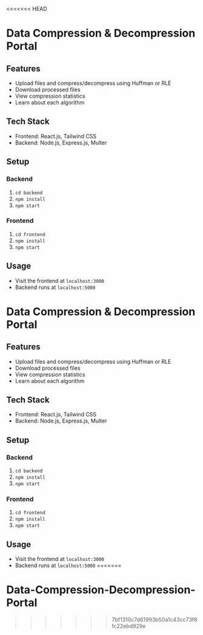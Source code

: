 <<<<<<< HEAD
# Data Compression & Decompression Portal

## Features
- Upload files and compress/decompress using Huffman or RLE
- Download processed files
- View compression statistics
- Learn about each algorithm

## Tech Stack
- Frontend: React.js, Tailwind CSS
- Backend: Node.js, Express.js, Multer

## Setup

### Backend
1. `cd backend`
2. `npm install`
3. `npm start`

### Frontend
1. `cd frontend`
2. `npm install`
3. `npm start`

## Usage
- Visit the frontend at `localhost:3000`
- Backend runs at `localhost:5000`
# Data Compression & Decompression Portal

## Features
- Upload files and compress/decompress using Huffman or RLE
- Download processed files
- View compression statistics
- Learn about each algorithm

## Tech Stack
- Frontend: React.js, Tailwind CSS
- Backend: Node.js, Express.js, Multer

## Setup

### Backend
1. `cd backend`
2. `npm install`
3. `npm start`

### Frontend
1. `cd frontend`
2. `npm install`
3. `npm start`

## Usage
- Visit the frontend at `localhost:3000`
- Backend runs at `localhost:5000`
=======
# Data-Compression-Decompression-Portal
>>>>>>> 7bf1310c7d61993b50a1c43cc73f8fc22ebd929e

